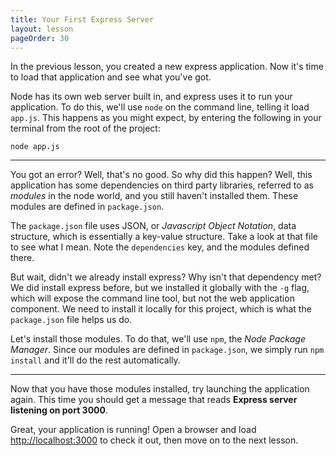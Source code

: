 ```yaml
---
title: Your First Express Server
layout: lesson
pageOrder: 30
---
```


In the previous lesson, you created a new express application. Now it's time to load that application and see what you've got.

Node has its own web server built in, and express uses it to run your application. To do this, we'll use `node` on the command line, telling it load `app.js`. This happens as you might expect, by entering the following in your terminal from the root of the project:

`node app.js`

<hr>

You got an error? Well, that's no good. So why did this happen? Well, this application has some dependencies on third party libraries, referred to as *modules* in the node world, and you still haven't installed them. These modules are defined in `package.json`.

The `package.json` file uses JSON, or *Javascript Object Notation*, data structure, which is essentially a key-value structure. Take a look at that file to see what I mean. Note the `dependencies` key, and the modules defined there.

But wait, didn't we already install express? Why isn't that dependency met? We did install express before, but we installed it globally with the `-g` flag, which will expose the command line tool, but not the web application component. We need to install it locally for this project, which is what the `package.json` file helps us do.

Let's install those modules. To do that, we'll use `npm`, the *Node Package Manager*. Since our modules are defined in `package.json`, we simply run `npm install` and it'll do the rest automatically.

<hr>

Now that you have those modules installed, try launching the application again. This time you should get a message that reads **Express server listening on port 3000**.

Great, your application is running! Open a browser and load [http://localhost:3000](http://localhost:3000) to check it out, then move on to the next lesson.